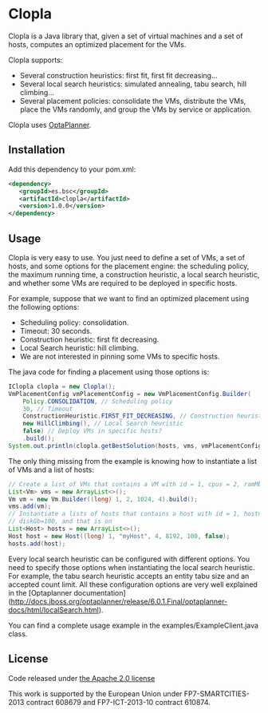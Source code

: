 # Clopla

Clopla is a Java library that, given a set of virtual machines and a set of hosts, computes an optimized 
placement for the VMs.

Clopla supports:
* Several construction heuristics: first fit, first fit decreasing...
* Several local search heuristics: simulated annealing, tabu search, hill climbing...
* Several placement policies: consolidate the VMs, distribute the VMs, place the VMs randomly, and group the VMs
by service or application.

Clopla uses [OptaPlanner](http://www.optaplanner.org/).

## Installation

Add this dependency to your pom.xml:
```xml
<dependency>
   <groupId>es.bsc</groupId>
   <artifactId>clopla</artifactId>
   <version>1.0.0</version>
</dependency>
```

## Usage

Clopla is very easy to use. You just need to define a set of VMs, a set of hosts, and some options for the 
placement engine: the scheduling policy, the maximum running time, a construction heuristic, a local search heuristic, 
and whether some VMs are required to be deployed in specific hosts.

For example, suppose that we want to find an optimized placement using the following options:
* Scheduling policy: consolidation.
* Timeout: 30 seconds.
* Construction heuristic: first fit decreasing.
* Local Search heuristic: hill climbing.
* We are not interested in pinning some VMs to specific hosts.

The java code for finding a placement using those options is:
```java
IClopla clopla = new Clopla();
VmPlacementConfig vmPlacementConfig = new VmPlacementConfig.Builder(
    Policy.CONSOLIDATION, // Scheduling policy
    30, // Timeout
    ConstructionHeuristic.FIRST_FIT_DECREASING, // Construction heuristic
    new HillClimbing(), // Local Search heuristic
    false) // Deploy VMs in specific hosts?
    .build();
System.out.println(clopla.getBestSolution(hosts, vms, vmPlacementConfig)); // get placement and print it
```
The only thing missing from the example is knowing how to instantiate a list of VMs and a list of hosts:
 ```java
 // Create a list of VMs that contains a VM with id = 1, cpus = 2, ramMb = 1024, and diskGb = 4
 List<Vm> vms = new ArrayList<>();
 Vm vm = new Vm.Builder((long) 1, 2, 1024, 4).build();
 vms.add(vm);
 // Instantiate a lists of hosts that contains a host with id = 1, hostname = myHost, cpus = 4, ramMb = 8192,
 // diskGb=100, and that is on
 List<Host> hosts = new ArrayList<>();
 Host host = new Host((long) 1, "myHost", 4, 8192, 100, false);
 hosts.add(host);
 ```

Every local search heuristic can be configured with different options. You need to specify those options when
instantiating the local search heuristic. For example, the tabu search heuristic accepts an entity tabu size and an
accepted count limit. All these configuration options are very well explained in the [Optaplanner documentation]
(http://docs.jboss.org/optaplanner/release/6.0.1.Final/optaplanner-docs/html/localSearch.html).

You can find a complete usage example in the examples/ExampleClient.java class.

## License

Code released under [the Apache 2.0 license](http://www.apache.org/licenses/LICENSE-2.0)


This work is supported by the European Union under FP7-SMARTCITIES-2013
contract 608679 and FP7-ICT-2013-10 contract 610874.
